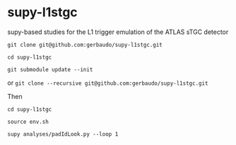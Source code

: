 supy-l1stgc
===========

supy-based studies for the L1 trigger emulation of the ATLAS sTGC detector

```
git clone git@github.com:gerbaudo/supy-l1stgc.git

cd supy-l1stgc

git submodule update --init
```

or `git clone --recursive git@github.com:gerbaudo/supy-l1stgc.git`

Then

```
cd supy-l1stgc

source env.sh

supy analyses/padIdLook.py --loop 1
```
